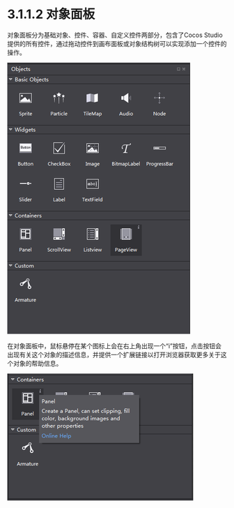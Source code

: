 # 3.1.1.2 对象面板


对象面板分为基础对象、控件、容器、自定义控件两部分，包含了Cocos Studio提供的所有控件，通过拖动控件到画布面板或对象结构树可以实现添加一个控件的操作。

![Image](res/objects.png)

在对象面板中，鼠标悬停在某个图标上会在右上角出现一个“i”按钮，点击按钮会出现有关这个对象的描述信息，并提供一个扩展链接以打开浏览器获取更多关于这个对象的帮助信息。

![Image](res/onlinehelp.png)
